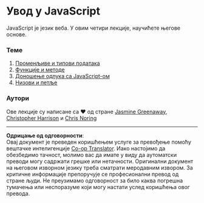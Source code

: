 <!--
CO_OP_TRANSLATOR_METADATA:
{
  "original_hash": "cc9e70a2f096c67389c8acff1521fc27",
  "translation_date": "2025-08-28T10:19:25+00:00",
  "source_file": "2-js-basics/README.md",
  "language_code": "sr"
}
-->
# Увод у JavaScript

JavaScript је језик веба. У овим четири лекције, научићете његове основе.

### Теме

1. [Променљиве и типови података](1-data-types/README.md)
2. [Функције и методе](2-functions-methods/README.md)
3. [Доношење одлука са JavaScript-ом](3-making-decisions/README.md)
4. [Низови и петље](4-arrays-loops/README.md)

### Аутори

Ове лекције су написане са ♥️ од стране [Jasmine Greenaway](https://twitter.com/paladique), [Christopher Harrison](https://twitter.com/geektrainer) и [Chris Noring](https://twitter.com/chris_noring)

---

**Одрицање од одговорности**:  
Овај документ је преведен коришћењем услуге за превођење помоћу вештачке интелигенције [Co-op Translator](https://github.com/Azure/co-op-translator). Иако настојимо да обезбедимо тачност, молимо вас да имате у виду да аутоматски преводи могу садржати грешке или нетачности. Оригинални документ на његовом изворном језику треба сматрати меродавним извором. За критичне информације препоручује се професионални превод од стране људи. Не преузимамо одговорност за било каква погрешна тумачења или неспоразуме који могу настати услед коришћења овог превода.